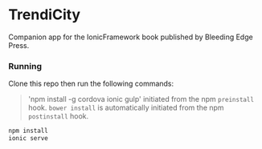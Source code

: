 TrendiCity
==================

Companion app for the IonicFramework book published by Bleeding Edge Press.

### Running
Clone this repo then run the following commands:

> 'npm install -g cordova ionic gulp' initiated from the npm `preinstall` hook.
> `bower install` is automatically initiated from the npm `postinstall` hook.

```sh
npm install
ionic serve
```